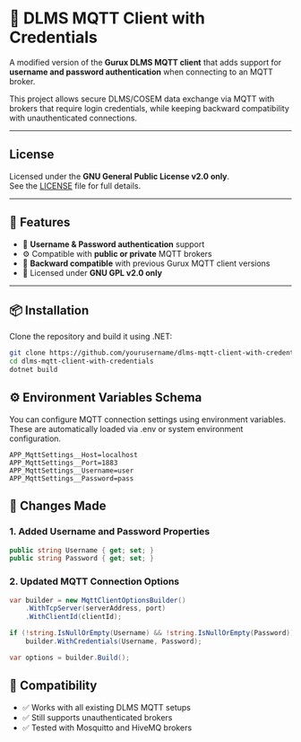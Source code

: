 # 🧩 DLMS MQTT Client with Credentials

A modified version of the **Gurux DLMS MQTT client** that adds support for **username and password authentication** when connecting to an MQTT broker.

This project allows secure DLMS/COSEM data exchange via MQTT with brokers that require login credentials, while keeping backward compatibility with unauthenticated connections.

---

## License
Licensed under the **GNU General Public License v2.0 only**.  
See the [LICENSE](./LICENSE) file for full details.

---

## 🚀 Features

- 🔑 **Username & Password authentication** support  
- ⚙️ Compatible with **public or private** MQTT brokers  
- 🧱 **Backward compatible** with previous Gurux MQTT client versions  
- 📜 Licensed under **GNU GPL v2.0 only**

---

## 📦 Installation

Clone the repository and build it using .NET:

```bash
git clone https://github.com/yourusername/dlms-mqtt-client-with-credentials.git
cd dlms-mqtt-client-with-credentials
dotnet build
```

## ⚙️ Environment Variables Schema
You can configure MQTT connection settings using environment variables.
These are automatically loaded via .env or system environment configuration.
```env
APP_MqttSettings__Host=localhost
APP_MqttSettings__Port=1883
APP_MqttSettings__Username=user
APP_MqttSettings__Password=pass
```

## 🔧 Changes Made

### 1. Added Username and Password Properties
```cs
public string Username { get; set; }
public string Password { get; set; }
```

### 2. Updated MQTT Connection Options
```cs
var builder = new MqttClientOptionsBuilder()
    .WithTcpServer(serverAddress, port)
    .WithClientId(clientId);

if (!string.IsNullOrEmpty(Username) && !string.IsNullOrEmpty(Password))
    builder.WithCredentials(Username, Password);

var options = builder.Build();
```

## 🧩 Compatibility

- ✅ Works with all existing DLMS MQTT setups
- ✅ Still supports unauthenticated brokers
- ✅ Tested with Mosquitto and HiveMQ brokers
